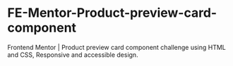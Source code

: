 # FE-Mentor-Product-preview-card-component
Frontend Mentor | Product preview card component challenge using HTML and CSS, Responsive and accessible design.
